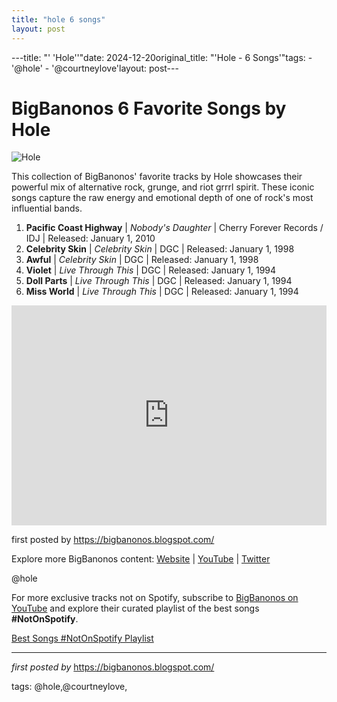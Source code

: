 ```yaml
---
title: "hole 6 songs"
layout: post
---
```

---title: "' 'Hole''"date: 2024-12-20original_title: "'Hole - 6 Songs'"tags:  - '@hole'  - '@courtneylove'layout: post---<h1>BigBanonos 6 Favorite Songs by Hole</h1><img src="https://upload.wikimedia.org/wikipedia/commons/thumb/7/7a/Hole_Live_at_Public_Assembly_NYC_April_2013.jpg/1200px-Hole_Live_at_Public_Assembly_NYC_April_2013.jpg" alt="Hole"> <p>This collection of BigBanonos' favorite tracks by Hole showcases their powerful mix of alternative rock, grunge, and riot grrrl spirit. These iconic songs capture the raw energy and emotional depth of one of rock's most influential bands.</p> <ol> <li><strong>Pacific Coast Highway</strong> | <em>Nobody's Daughter</em> | Cherry Forever Records / IDJ | Released: January 1, 2010</li> <li><strong>Celebrity Skin</strong> | <em>Celebrity Skin</em> | DGC | Released: January 1, 1998</li> <li><strong>Awful</strong> | <em>Celebrity Skin</em> | DGC | Released: January 1, 1998</li> <li><strong>Violet</strong> | <em>Live Through This</em> | DGC | Released: January 1, 1994</li> <li><strong>Doll Parts</strong> | <em>Live Through This</em> | DGC | Released: January 1, 1994</li> <li><strong>Miss World</strong> | <em>Live Through This</em> | DGC | Released: January 1, 1994</li></ol> <div> <iframe src="https://open.spotify.com/embed/playlist/6LIJ3T4zz1GL9vJeRa6VFG?utm_source=generator" width="100%" height="352" frameborder="0" allowfullscreen="" allow="autoplay; clipboard-write; encrypted-media; fullscreen; picture-in-picture" loading="lazy"></iframe></div> <p>first posted by <a href="https://bigbanonos.blogspot.com/">https://bigbanonos.blogspot.com/</a></p> <div> <p>Explore more BigBanonos content: <a href="https://bigbanonos.blogspot.com/">Website</a> | <a href="https://www.youtube.com/@BigBanonos">YouTube</a> | <a href="https://x.com/bigbanonos">Twitter</a></p></div> <!-- Tags --><p>@hole</p><!--Subscribe and Playlist Links--><div>    <p>For more exclusive tracks not on Spotify, subscribe to <a href="https://www.youtube.com/@BigBanonos" target="_blank">BigBanonos on YouTube</a> and explore their curated playlist of the best songs <strong>#NotOnSpotify</strong>.</p>    <p><a href="https://www.youtube.com/playlist?list=PLtuNtuTatqI0kFahUCbtbfenC_ET5O_tr" target="_blank">Best Songs #NotOnSpotify Playlist<br /></a></p></div><hr /><p><em>first posted by</em> <a href="https://bigbanonos.blogspot.com/" rel="noopener" target="_new">https://bigbanonos.blogspot.com/</a></p><p>tags: @hole,@courtneylove,</p>